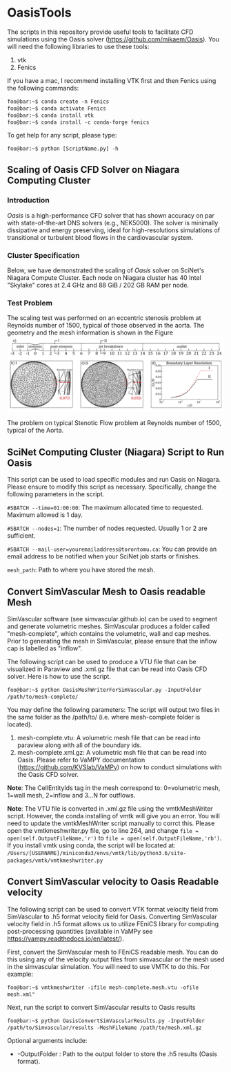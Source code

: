 # OasisTools
The scripts in this repository provide useful tools to facilitate CFD simulations using the Oasis solver (https://github.com/mikaem/Oasis). You will need the following libraries to use these tools:
1. vtk
2. Fenics

If you have a mac, I recommend installing VTK first and then Fenics using the following commands:

```console
foo@bar:~$ conda create -n Fenics
foo@bar:~$ conda activate Fenics
foo@bar:~$ conda install vtk
foo@bar:~$ conda install -c conda-forge fenics
```

To get help for any script, please type:
```console
foo@bar:~$ python [ScriptName.py] -h
```
## Scaling of Oasis CFD Solver on Niagara Computing Cluster
### Introduction
*Oasis* is a high-performance CFD solver that has shown accuracy on par with state-of-the-art DNS solvers (e.g., NEK5000). The solver is minimally dissipative and energy preserving, ideal for high-resolutions simulations of transitional or turbulent blood flows in the cardiovascular system.

### Cluster Specification
Below, we have demonstrated the scaling of *Oasis* solver on SciNet's Niagara Compute Cluster. Each node on Niagara cluster has 40 Intel "Skylake" cores at 2.4 GHz and 88 GiB / 202 GB RAM per node.

### Test Problem
The scaling test was performed on an eccentric stenosis problem at Reynolds number of 1500, typical of those observed in the aorta. The geometry and the mesh information is shown in the Figure
![My Image](/Figures/OasisScaling_Figure1.png "Scaling of Oasis")



The problem  on typical Stenotic Flow problem at Reynolds number of 1500, typical of the Aorta. 





## SciNet Computing Cluster (Niagara) Script to Run Oasis
This script can be used to load specific modules and run Oasis on Niagara. Please ensure to modify this script as necessary. Specifically, change the following parameters in the script.

```#SBATCH --time=01:00:00```: The maximum allocated time to requested. Maximum allowed is 1 day.

```#SBATCH --nodes=1```: The number of nodes requested. Usually 1 or 2 are sufficient.

```#SBATCH --mail-user=youremailaddress@torontomu.ca```: You can provide an email address to be notified when your SciNet job starts or finishes.

```mesh_path```: Path to where you have stored the mesh.

## Convert SimVascular Mesh to Oasis readable Mesh
SimVascular software (see simvascular.github.io) can be used to segment and generate volumetric meshes. SimVascular produces a folder called "mesh-complete", which contains the volumetric, wall and cap meshes. Prior to generating the mesh in SimVascular, please ensure that the inflow cap is labelled as "inflow". 

The following script can be used to produce a VTU file that can be visualized in Paraview and .xml.gz file that can be read into Oasis CFD solver. Here is how to use the script.

```console
foo@bar:~$ python OasisMeshWriterForSimVascular.py -InputFolder /path/to/mesh-complete/ 
```
You may define the following parameters:
The script will output two files in the same folder as the /path/to/ (i.e. where mesh-complete folder is located). 
1. mesh-complete.vtu: A volumetric mesh file that can be read into paraview along with all of the boundary ids.
2. mesh-complete.xml.gz: A volumetric msh file that can be read into Oasis. Please refer to VaMPY documentation (https://github.com/KVSlab/VaMPy) on how to conduct simulations with the Oasis CFD solver.

**Note**: The CellEntityIds tag in the mesh correspond to: 0=volumetric mesh, 1=wall mesh, 2=inflow and 3...N for outflows.

**Note**: The VTU file is converted in .xml.gz file using the vmtkMeshWriter script. However, the conda installing of vmtk will give you an error. You will need to update the vmtkMeshWriter script manually to corrct this. Please open the vmtkmeshwriter.py file, go to line 264, and change ```file = open(self.OutputFileName,'r')``` to ```file = open(self.OutputFileName,'rb')```. If you install vmtk using conda, the script will be located at: ```/Users/[USERNAME]/miniconda3/envs/vmtk/lib/python3.6/site-packages/vmtk/vmtkmeshwriter.py```

## Convert SimVascular velocity to Oasis Readable velocity
The following script can be used to convert VTK format velocity field from SimVascular to .h5 format velocity field for Oasis. Converting SimVascular velocity field in .h5 format allows us to utilize FEniCS library for computing post-processing quantities (available in VaMPy see https://vampy.readthedocs.io/en/latest/).

First, convert the SimVascular mesh to FEniCS readable mesh. You can do this using any of the velocity output files from simvascular or the mesh used in the simvascular simulation. You will need to use VMTK to do this. For example:
```console
foo@bar:~$ vmtkmeshwriter -ifile mesh-complete.mesh.vtu -ofile mesh.xml"
```
Next, run the script to convert SimVascular results to Oasis results
```console
foo@bar:~$ python OasisConvertSimVascularResults.py -InputFolder /path/to/Simvascular/results -MeshFileName /path/to/mesh.xml.gz
```
Optional arguments include:
* -OutputFolder : Path to the output folder to store the .h5 results (Oasis format).

